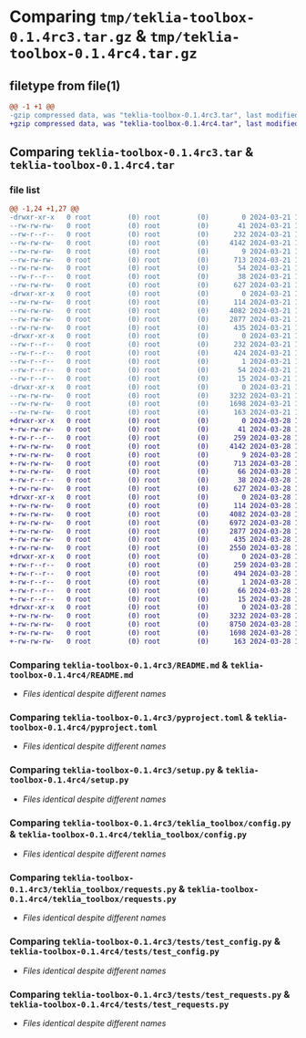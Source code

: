 # Comparing `tmp/teklia-toolbox-0.1.4rc3.tar.gz` & `tmp/teklia-toolbox-0.1.4rc4.tar.gz`

## filetype from file(1)

```diff
@@ -1 +1 @@
-gzip compressed data, was "teklia-toolbox-0.1.4rc3.tar", last modified: Thu Mar 21 15:07:42 2024, max compression
+gzip compressed data, was "teklia-toolbox-0.1.4rc4.tar", last modified: Thu Mar 28 15:53:59 2024, max compression
```

## Comparing `teklia-toolbox-0.1.4rc3.tar` & `teklia-toolbox-0.1.4rc4.tar`

### file list

```diff
@@ -1,24 +1,27 @@
-drwxr-xr-x   0 root         (0) root         (0)        0 2024-03-21 15:07:42.496559 teklia-toolbox-0.1.4rc3/
--rw-rw-rw-   0 root         (0) root         (0)       41 2024-03-21 14:20:58.000000 teklia-toolbox-0.1.4rc3/MANIFEST.in
--rw-r--r--   0 root         (0) root         (0)      232 2024-03-21 15:07:42.496559 teklia-toolbox-0.1.4rc3/PKG-INFO
--rw-rw-rw-   0 root         (0) root         (0)     4142 2024-03-21 14:20:58.000000 teklia-toolbox-0.1.4rc3/README.md
--rw-rw-rw-   0 root         (0) root         (0)        9 2024-03-21 15:06:55.000000 teklia-toolbox-0.1.4rc3/VERSION
--rw-rw-rw-   0 root         (0) root         (0)      713 2024-03-21 14:20:58.000000 teklia-toolbox-0.1.4rc3/pyproject.toml
--rw-rw-rw-   0 root         (0) root         (0)       54 2024-03-21 14:20:58.000000 teklia-toolbox-0.1.4rc3/requirements.txt
--rw-r--r--   0 root         (0) root         (0)       38 2024-03-21 15:07:42.496559 teklia-toolbox-0.1.4rc3/setup.cfg
--rw-rw-rw-   0 root         (0) root         (0)      627 2024-03-21 14:20:58.000000 teklia-toolbox-0.1.4rc3/setup.py
-drwxr-xr-x   0 root         (0) root         (0)        0 2024-03-21 15:07:42.496559 teklia-toolbox-0.1.4rc3/teklia_toolbox/
--rw-rw-rw-   0 root         (0) root         (0)      114 2024-03-21 14:20:58.000000 teklia-toolbox-0.1.4rc3/teklia_toolbox/__init__.py
--rw-rw-rw-   0 root         (0) root         (0)     4082 2024-03-21 14:20:58.000000 teklia-toolbox-0.1.4rc3/teklia_toolbox/config.py
--rw-rw-rw-   0 root         (0) root         (0)     2877 2024-03-21 14:59:55.000000 teklia-toolbox-0.1.4rc3/teklia_toolbox/requests.py
--rw-rw-rw-   0 root         (0) root         (0)      435 2024-03-21 14:20:58.000000 teklia-toolbox-0.1.4rc3/teklia_toolbox/time.py
-drwxr-xr-x   0 root         (0) root         (0)        0 2024-03-21 15:07:42.496559 teklia-toolbox-0.1.4rc3/teklia_toolbox.egg-info/
--rw-r--r--   0 root         (0) root         (0)      232 2024-03-21 15:07:42.000000 teklia-toolbox-0.1.4rc3/teklia_toolbox.egg-info/PKG-INFO
--rw-r--r--   0 root         (0) root         (0)      424 2024-03-21 15:07:42.000000 teklia-toolbox-0.1.4rc3/teklia_toolbox.egg-info/SOURCES.txt
--rw-r--r--   0 root         (0) root         (0)        1 2024-03-21 15:07:42.000000 teklia-toolbox-0.1.4rc3/teklia_toolbox.egg-info/dependency_links.txt
--rw-r--r--   0 root         (0) root         (0)       54 2024-03-21 15:07:42.000000 teklia-toolbox-0.1.4rc3/teklia_toolbox.egg-info/requires.txt
--rw-r--r--   0 root         (0) root         (0)       15 2024-03-21 15:07:42.000000 teklia-toolbox-0.1.4rc3/teklia_toolbox.egg-info/top_level.txt
-drwxr-xr-x   0 root         (0) root         (0)        0 2024-03-21 15:07:42.496559 teklia-toolbox-0.1.4rc3/tests/
--rw-rw-rw-   0 root         (0) root         (0)     3232 2024-03-21 14:20:58.000000 teklia-toolbox-0.1.4rc3/tests/test_config.py
--rw-rw-rw-   0 root         (0) root         (0)     1698 2024-03-21 14:20:58.000000 teklia-toolbox-0.1.4rc3/tests/test_requests.py
--rw-rw-rw-   0 root         (0) root         (0)      163 2024-03-21 14:20:58.000000 teklia-toolbox-0.1.4rc3/tests/test_time.py
+drwxr-xr-x   0 root         (0) root         (0)        0 2024-03-28 15:53:59.825969 teklia-toolbox-0.1.4rc4/
+-rw-rw-rw-   0 root         (0) root         (0)       41 2024-03-28 14:11:38.000000 teklia-toolbox-0.1.4rc4/MANIFEST.in
+-rw-r--r--   0 root         (0) root         (0)      259 2024-03-28 15:53:59.821969 teklia-toolbox-0.1.4rc4/PKG-INFO
+-rw-rw-rw-   0 root         (0) root         (0)     4142 2024-03-28 14:11:38.000000 teklia-toolbox-0.1.4rc4/README.md
+-rw-rw-rw-   0 root         (0) root         (0)        9 2024-03-28 15:53:04.000000 teklia-toolbox-0.1.4rc4/VERSION
+-rw-rw-rw-   0 root         (0) root         (0)      713 2024-03-28 14:11:38.000000 teklia-toolbox-0.1.4rc4/pyproject.toml
+-rw-rw-rw-   0 root         (0) root         (0)       66 2024-03-28 14:26:40.000000 teklia-toolbox-0.1.4rc4/requirements.txt
+-rw-r--r--   0 root         (0) root         (0)       38 2024-03-28 15:53:59.825969 teklia-toolbox-0.1.4rc4/setup.cfg
+-rw-rw-rw-   0 root         (0) root         (0)      627 2024-03-28 14:11:38.000000 teklia-toolbox-0.1.4rc4/setup.py
+drwxr-xr-x   0 root         (0) root         (0)        0 2024-03-28 15:53:59.821969 teklia-toolbox-0.1.4rc4/teklia_toolbox/
+-rw-rw-rw-   0 root         (0) root         (0)      114 2024-03-28 14:11:38.000000 teklia-toolbox-0.1.4rc4/teklia_toolbox/__init__.py
+-rw-rw-rw-   0 root         (0) root         (0)     4082 2024-03-28 14:11:38.000000 teklia-toolbox-0.1.4rc4/teklia_toolbox/config.py
+-rw-rw-rw-   0 root         (0) root         (0)     6972 2024-03-28 14:11:38.000000 teklia-toolbox-0.1.4rc4/teklia_toolbox/pagexml.py
+-rw-rw-rw-   0 root         (0) root         (0)     2877 2024-03-28 14:11:38.000000 teklia-toolbox-0.1.4rc4/teklia_toolbox/requests.py
+-rw-rw-rw-   0 root         (0) root         (0)      435 2024-03-28 14:11:38.000000 teklia-toolbox-0.1.4rc4/teklia_toolbox/time.py
+-rw-rw-rw-   0 root         (0) root         (0)     2550 2024-03-28 14:11:38.000000 teklia-toolbox-0.1.4rc4/teklia_toolbox/xml.py
+drwxr-xr-x   0 root         (0) root         (0)        0 2024-03-28 15:53:59.821969 teklia-toolbox-0.1.4rc4/teklia_toolbox.egg-info/
+-rw-r--r--   0 root         (0) root         (0)      259 2024-03-28 15:53:59.000000 teklia-toolbox-0.1.4rc4/teklia_toolbox.egg-info/PKG-INFO
+-rw-r--r--   0 root         (0) root         (0)      494 2024-03-28 15:53:59.000000 teklia-toolbox-0.1.4rc4/teklia_toolbox.egg-info/SOURCES.txt
+-rw-r--r--   0 root         (0) root         (0)        1 2024-03-28 15:53:59.000000 teklia-toolbox-0.1.4rc4/teklia_toolbox.egg-info/dependency_links.txt
+-rw-r--r--   0 root         (0) root         (0)       66 2024-03-28 15:53:59.000000 teklia-toolbox-0.1.4rc4/teklia_toolbox.egg-info/requires.txt
+-rw-r--r--   0 root         (0) root         (0)       15 2024-03-28 15:53:59.000000 teklia-toolbox-0.1.4rc4/teklia_toolbox.egg-info/top_level.txt
+drwxr-xr-x   0 root         (0) root         (0)        0 2024-03-28 15:53:59.821969 teklia-toolbox-0.1.4rc4/tests/
+-rw-rw-rw-   0 root         (0) root         (0)     3232 2024-03-28 14:11:38.000000 teklia-toolbox-0.1.4rc4/tests/test_config.py
+-rw-rw-rw-   0 root         (0) root         (0)     8750 2024-03-28 14:26:40.000000 teklia-toolbox-0.1.4rc4/tests/test_pagexml.py
+-rw-rw-rw-   0 root         (0) root         (0)     1698 2024-03-28 14:11:38.000000 teklia-toolbox-0.1.4rc4/tests/test_requests.py
+-rw-rw-rw-   0 root         (0) root         (0)      163 2024-03-28 14:11:38.000000 teklia-toolbox-0.1.4rc4/tests/test_time.py
```

### Comparing `teklia-toolbox-0.1.4rc3/README.md` & `teklia-toolbox-0.1.4rc4/README.md`

 * *Files identical despite different names*

### Comparing `teklia-toolbox-0.1.4rc3/pyproject.toml` & `teklia-toolbox-0.1.4rc4/pyproject.toml`

 * *Files identical despite different names*

### Comparing `teklia-toolbox-0.1.4rc3/setup.py` & `teklia-toolbox-0.1.4rc4/setup.py`

 * *Files identical despite different names*

### Comparing `teklia-toolbox-0.1.4rc3/teklia_toolbox/config.py` & `teklia-toolbox-0.1.4rc4/teklia_toolbox/config.py`

 * *Files identical despite different names*

### Comparing `teklia-toolbox-0.1.4rc3/teklia_toolbox/requests.py` & `teklia-toolbox-0.1.4rc4/teklia_toolbox/requests.py`

 * *Files identical despite different names*

### Comparing `teklia-toolbox-0.1.4rc3/tests/test_config.py` & `teklia-toolbox-0.1.4rc4/tests/test_config.py`

 * *Files identical despite different names*

### Comparing `teklia-toolbox-0.1.4rc3/tests/test_requests.py` & `teklia-toolbox-0.1.4rc4/tests/test_requests.py`

 * *Files identical despite different names*

